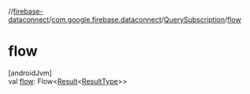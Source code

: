 //[firebase-dataconnect](../../../index.md)/[com.google.firebase.dataconnect](../index.md)/[QuerySubscription](index.md)/[flow](flow.md)

# flow

[androidJvm]\
val [flow](flow.md): Flow&lt;[Result](https://kotlinlang.org/api/latest/jvm/stdlib/kotlin/-result/index.html)&lt;[ResultType](index.md)&gt;&gt;

